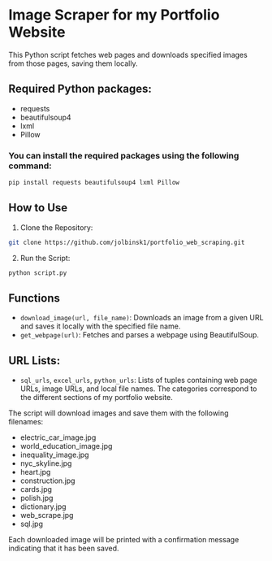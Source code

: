 # Image Scraper for my Portfolio Website

This Python script fetches web pages and downloads specified images from those pages, saving them locally.

## Required Python packages:
- requests
- beautifulsoup4
- lxml
- Pillow

### You can install the required packages using the following command:

```bash
pip install requests beautifulsoup4 lxml Pillow
```

## How to Use

1) Clone the Repository:

```bash
git clone https://github.com/jolbinsk1/portfolio_web_scraping.git
```

2) Run the Script:

```bash
python script.py
```

## Functions

- `download_image(url, file_name)`: Downloads an image from a given URL and saves it locally with the specified file name.
- `get_webpage(url)`: Fetches and parses a webpage using BeautifulSoup.

## URL Lists:

- `sql_urls`, `excel_urls`, `python_urls`: Lists of tuples containing web page URLs, image URLs, and local file names. The categories correspond to the different sections of my portfolio website.

The script will download images and save them with the following filenames:

- electric_car_image.jpg
- world_education_image.jpg
- inequality_image.jpg
- nyc_skyline.jpg
- heart.jpg
- construction.jpg
- cards.jpg
- polish.jpg
- dictionary.jpg
- web_scrape.jpg
- sql.jpg

Each downloaded image will be printed with a confirmation message indicating that it has been saved.

